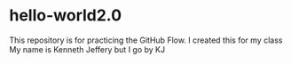 # hello-world2.0
This repository is for practicing the GitHub Flow.
I created this for my class
My name is Kenneth Jeffery 
but I go by KJ
